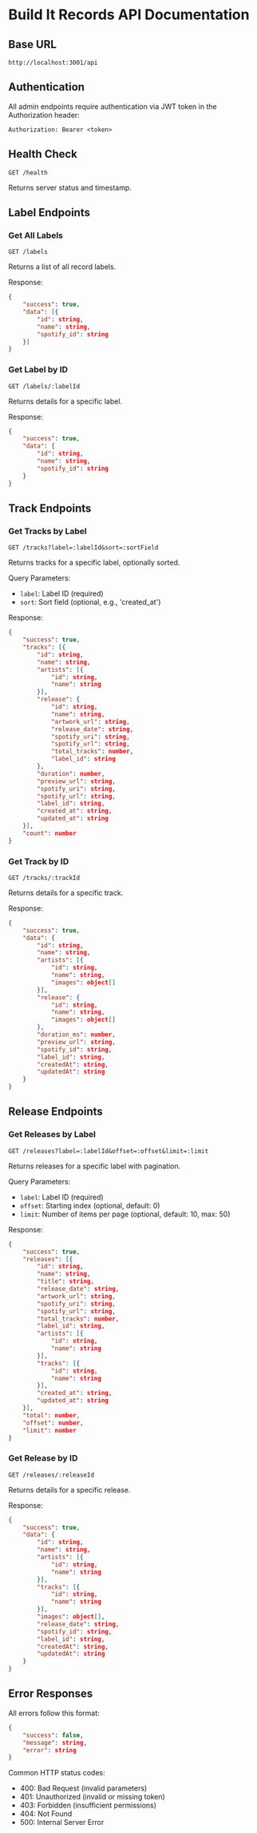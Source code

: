 # Build It Records API Documentation

## Base URL
```
http://localhost:3001/api
```

## Authentication
All admin endpoints require authentication via JWT token in the Authorization header:
```
Authorization: Bearer <token>
```

## Health Check
```
GET /health
```
Returns server status and timestamp.

## Label Endpoints

### Get All Labels
```
GET /labels
```
Returns a list of all record labels.

Response:
```json
{
    "success": true,
    "data": [{
        "id": string,
        "name": string,
        "spotify_id": string
    }]
}
```

### Get Label by ID
```
GET /labels/:labelId
```
Returns details for a specific label.

Response:
```json
{
    "success": true,
    "data": {
        "id": string,
        "name": string,
        "spotify_id": string
    }
}
```

## Track Endpoints

### Get Tracks by Label
```
GET /tracks?label=:labelId&sort=:sortField
```
Returns tracks for a specific label, optionally sorted.

Query Parameters:
- `label`: Label ID (required)
- `sort`: Sort field (optional, e.g., 'created_at')

Response:
```json
{
    "success": true,
    "tracks": [{
        "id": string,
        "name": string,
        "artists": [{
            "id": string,
            "name": string
        }],
        "release": {
            "id": string,
            "name": string,
            "artwork_url": string,
            "release_date": string,
            "spotify_uri": string,
            "spotify_url": string,
            "total_tracks": number,
            "label_id": string
        },
        "duration": number,
        "preview_url": string,
        "spotify_uri": string,
        "spotify_url": string,
        "label_id": string,
        "created_at": string,
        "updated_at": string
    }],
    "count": number
}
```

### Get Track by ID
```
GET /tracks/:trackId
```
Returns details for a specific track.

Response:
```json
{
    "success": true,
    "data": {
        "id": string,
        "name": string,
        "artists": [{
            "id": string,
            "name": string,
            "images": object[]
        }],
        "release": {
            "id": string,
            "name": string,
            "images": object[]
        },
        "duration_ms": number,
        "preview_url": string,
        "spotify_id": string,
        "label_id": string,
        "createdAt": string,
        "updatedAt": string
    }
}
```

## Release Endpoints

### Get Releases by Label
```
GET /releases?label=:labelId&offset=:offset&limit=:limit
```
Returns releases for a specific label with pagination.

Query Parameters:
- `label`: Label ID (required)
- `offset`: Starting index (optional, default: 0)
- `limit`: Number of items per page (optional, default: 10, max: 50)

Response:
```json
{
    "success": true,
    "releases": [{
        "id": string,
        "name": string,
        "title": string,
        "release_date": string,
        "artwork_url": string,
        "spotify_uri": string,
        "spotify_url": string,
        "total_tracks": number,
        "label_id": string,
        "artists": [{
            "id": string,
            "name": string
        }],
        "tracks": [{
            "id": string,
            "name": string
        }],
        "created_at": string,
        "updated_at": string
    }],
    "total": number,
    "offset": number,
    "limit": number
}
```

### Get Release by ID
```
GET /releases/:releaseId
```
Returns details for a specific release.

Response:
```json
{
    "success": true,
    "data": {
        "id": string,
        "name": string,
        "artists": [{
            "id": string,
            "name": string
        }],
        "tracks": [{
            "id": string,
            "name": string
        }],
        "images": object[],
        "release_date": string,
        "spotify_id": string,
        "label_id": string,
        "createdAt": string,
        "updatedAt": string
    }
}
```

## Error Responses
All errors follow this format:
```json
{
    "success": false,
    "message": string,
    "error": string
}
```

Common HTTP status codes:
- 400: Bad Request (invalid parameters)
- 401: Unauthorized (invalid or missing token)
- 403: Forbidden (insufficient permissions)
- 404: Not Found
- 500: Internal Server Error
